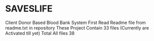 # SAVESLIFE
Client Donor Based Blood Bank System
First Read Readme file from readme.txt in repository
These Project Contain 33 files (Currently are Activated till yet)
Total All files 38
